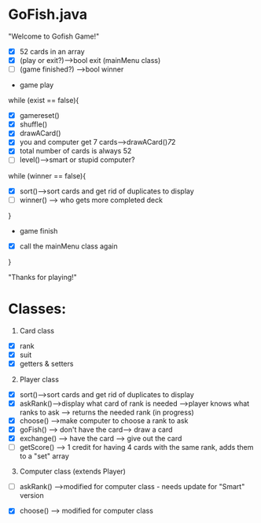 # GoFish.java

"Welcome to Gofish Game!"

- [x] 52 cards in an array
- [x] (play or exit?)-->bool exit (mainMenu class)
- [ ] (game finished?) -->bool winner

- game play

while (exist == false){
- [x] gamereset() 
- [x] shuffle()
- [x] drawACard()
- [x] you and computer get 7 cards-->drawACard()*7*2
- [x] total number of cards is always 52
- [ ] level()-->smart or stupid computer?

while (winner == false){
- [x] sort()-->sort cards and get rid of duplicates to display
- [ ] winner() --> who gets more completed deck

}

- game finish 
- [x] call the mainMenu class again

}

"Thanks for playing!"


# Classes:
1. Card class
- [x] rank
- [x] suit
- [x] getters & setters
2. Player class
- [x] sort()-->sort cards and get rid of duplicates to display
- [x] askRank()-->display what card of rank is needed -->player knows what ranks to ask --> returns the needed rank (in progress)
- [x] choose() -->make computer to choose a rank to ask
- [x] goFish() --> don't have the card--> draw a card
- [x] exchange() --> have the card --> give out the card 
- [ ] getScore() --> 1 credit for having 4 cards with the same rank, adds them to a "set" array
3. Computer class (extends Player)
- [ ] askRank() -->modified for computer class - needs update for "Smart" version 
- [x] choose() --> modified for computer class



         
